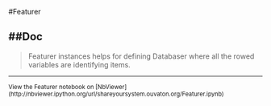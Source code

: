 
<!--
FrozenIsBool False
-->

#Featurer

##Doc
----


> 
> Featurer instances helps for defining Databaser where all 
> the rowed variables are identifying items. 
> 
> 

----

<small>
View the Featurer notebook on [NbViewer](http://nbviewer.ipython.org/url/shareyoursystem.ouvaton.org/Featurer.ipynb)
</small>

